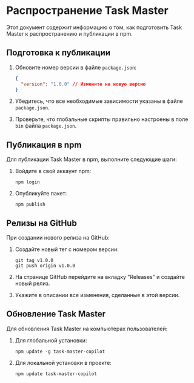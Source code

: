 # Распространение Task Master

Этот документ содержит информацию о том, как подготовить Task Master к распространению и публикации в npm.

## Подготовка к публикации

1. Обновите номер версии в файле `package.json`:
   ```json
   {
     "version": "1.0.0" // Измените на новую версию
   }
   ```

2. Убедитесь, что все необходимые зависимости указаны в файле `package.json`.

3. Проверьте, что глобальные скрипты правильно настроены в поле `bin` файла `package.json`.

## Публикация в npm

Для публикации Task Master в npm, выполните следующие шаги:

1. Войдите в свой аккаунт npm:
   ```
   npm login
   ```

2. Опубликуйте пакет:
   ```
   npm publish
   ```

## Релизы на GitHub

При создании нового релиза на GitHub:

1. Создайте новый тег с номером версии:
   ```
   git tag v1.0.0
   git push origin v1.0.0
   ```

2. На странице GitHub перейдите на вкладку "Releases" и создайте новый релиз.

3. Укажите в описании все изменения, сделанные в этой версии.

## Обновление Task Master

Для обновления Task Master на компьютерах пользователей:

1. Для глобальной установки:
   ```
   npm update -g task-master-copilot
   ```

2. Для локальной установки в проекте:
   ```
   npm update task-master-copilot
   ```